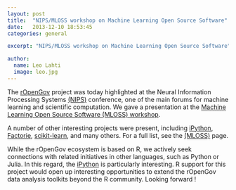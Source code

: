 ```yaml
---
layout: post
title:  "NIPS/MLOSS workshop on Machine Learning Open Source Software"
date:   2013-12-10 18:53:45
categories: general

excerpt: "NIPS/MLOSS workshop on Machine Learning Open Source Software"

author:
  name: Leo Lahti
  image: leo.jpg
---
```


The [rOpenGov](http://ropengov.github.io) project was today
highlighted at the Neural Information Processing Systems
[(NIPS)](http://nips.cc/) conference, one of the main forums for
machine learning and scientific computation. We gave a presentation at
the [Machine Learning Open Source Software (MLOSS)
workshop](http://nips.cc/Conferences/2013/Program/event.php?ID=3710).

A number of other interesting projects were present, including
[iPython](http://ipython.org/),
[Factorie](http://factorie.cs.umass.edu/),
[scikit-learn](http://scikit-learn.org/stable/), and many others. For
a full list, see the [(MLOSS)](http://mloss.org/workshop/nips13/)
page. 

While the rOpenGov ecosystem is based on R, we actively seek
connections with related initiatives in other languages, such as
Python or Julia. In this regard, the [iPython](http://ipython.org/) is
particularly interesting. R support for this project would open up
interesting opportunities to extend the rOpenGov data analysis
toolkits beyond the R community. Looking forward !

[jekyll-gh]: https://github.com/mojombo/jekyll
[jekyll]:    http://jekyllrb.com
